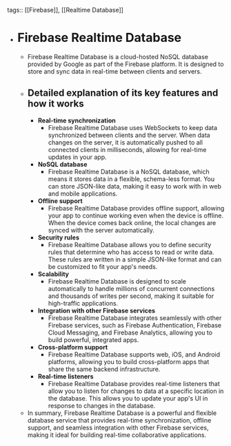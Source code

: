tags:: [[Firebase]], [[Realtime Database]]

- # Firebase Realtime Database
	- Firebase Realtime Database is a cloud-hosted NoSQL database provided by Google as part of the Firebase platform. It is designed to store and sync data in real-time between clients and servers.
	- ## Detailed explanation of its key features and how it works
		- **Real-time synchronization**
			- Firebase Realtime Database uses WebSockets to keep data synchronized between clients and the server. When data changes on the server, it is automatically pushed to all connected clients in milliseconds, allowing for real-time updates in your app.
		- **NoSQL database**
			- Firebase Realtime Database is a NoSQL database, which means it stores data in a flexible, schema-less format. You can store JSON-like data, making it easy to work with in web and mobile applications.
		- **Offline support**
			- Firebase Realtime Database provides offline support, allowing your app to continue working even when the device is offline. When the device comes back online, the local changes are synced with the server automatically.
		- **Security rules**
			- Firebase Realtime Database allows you to define security rules that determine who has access to read or write data. These rules are written in a simple JSON-like format and can be customized to fit your app's needs.
		- **Scalability**
			- Firebase Realtime Database is designed to scale automatically to handle millions of concurrent connections and thousands of writes per second, making it suitable for high-traffic applications.
		- **Integration with other Firebase services**
			- Firebase Realtime Database integrates seamlessly with other Firebase services, such as Firebase Authentication, Firebase Cloud Messaging, and Firebase Analytics, allowing you to build powerful, integrated apps.
		- **Cross-platform support**
			- Firebase Realtime Database supports web, iOS, and Android platforms, allowing you to build cross-platform apps that share the same backend infrastructure.
		- **Real-time listeners**
			- Firebase Realtime Database provides real-time listeners that allow you to listen for changes to data at a specific location in the database. This allows you to update your app's UI in response to changes in the database.
	- In summary, Firebase Realtime Database is a powerful and flexible database service that provides real-time synchronization, offline support, and seamless integration with other Firebase services, making it ideal for building real-time collaborative applications.